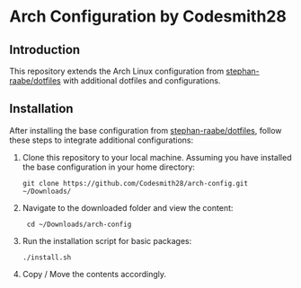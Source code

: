 # Arch Configuration by Codesmith28

## Introduction

This repository extends the Arch Linux configuration from [stephan-raabe/dotfiles](https://gitlab.com/stephan-raabe/dotfiles) with additional dotfiles and configurations.

## Installation

After installing the base configuration from [stephan-raabe/dotfiles](https://gitlab.com/stephan-raabe/dotfiles), follow these steps to integrate additional configurations:

1. Clone this repository to your local machine. Assuming you have installed the base configuration in your home directory:

   ```
   git clone https://github.com/Codesmith28/arch-config.git ~/Downloads/
   ```

2. Navigate to the downloaded folder and view the content:

   ```
    cd ~/Downloads/arch-config
   ```

3. Run the installation script for basic packages:

   ```
   ./install.sh
   ```

4. Copy / Move the contents accordingly.
